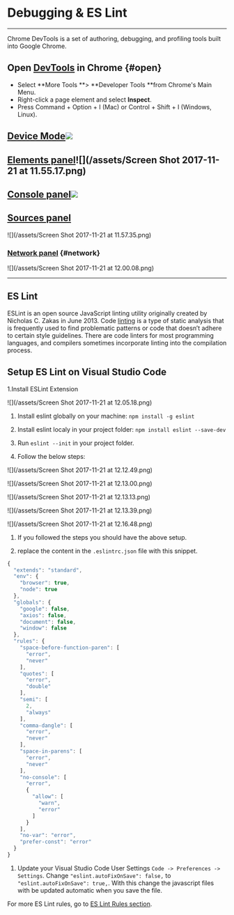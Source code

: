 # Debugging & ES Lint

---

Chrome DevTools is a set of authoring, debugging, and profiling tools built into Google Chrome.

## Open [DevTools](https://developers.google.com/web/tools/chrome-devtools/) in Chrome {#open}

* Select **More Tools **&gt; **Developer Tools **from Chrome's Main Menu.
* Right-click a page element and select **Inspect**.
* Press Command + Option + I \(Mac\) or Control + Shift + I \(Windows, Linux\).

## [Device Mode](https://developers.google.com/web/tools/chrome-devtools/device-mode/)![](https://developers.google.com/web/tools/chrome-devtools/device-mode/imgs/device-mode-initial-view.png)

## [Elements panel](https://developers.google.com/web/tools/chrome-devtools/css/)![](/assets/Screen Shot 2017-11-21 at 11.55.17.png)

## [Console panel](https://developers.google.com/web/tools/chrome-devtools/console/)![](https://developers.google.com/web/tools/chrome-devtools/console/images/console-panel.png)

## [Sources panel](https://developers.google.com/web/tools/chrome-devtools/javascript)

![](/assets/Screen Shot 2017-11-21 at 11.57.35.png)

### [Network panel](https://developers.google.com/web/tools/chrome-devtools/network-performance/) {#network}

![](/assets/Screen Shot 2017-11-21 at 12.00.08.png)

---

## ES Lint

ESLint is an open source JavaScript linting utility originally created by Nicholas C. Zakas in June 2013. Code [linting](http://en.wikipedia.org/wiki/Lint_%28software%29) is a type of static analysis that is frequently used to find problematic patterns or code that doesn’t adhere to certain style guidelines. There are code linters for most programming languages, and compilers sometimes incorporate linting into the compilation process.

## Setup ES Lint on Visual Studio Code

1.Install ESLint Extension

![](/assets/Screen Shot 2017-11-21 at 12.05.18.png)

1. Install eslint globally on your machine: `npm install -g eslint`

2. Install eslint localy in your project folder: `npm install eslint --save-dev`

3. Run `eslint --init` in your project folder.

4. Follow the below steps:

![](/assets/Screen Shot 2017-11-21 at 12.12.49.png)

![](/assets/Screen Shot 2017-11-21 at 12.13.00.png)

![](/assets/Screen Shot 2017-11-21 at 12.13.13.png)

![](/assets/Screen Shot 2017-11-21 at 12.13.39.png)

![](/assets/Screen Shot 2017-11-21 at 12.16.48.png)

1. If you followed the steps you should have the above setup.

2. replace the content in the `.eslintrc.json` file with this snippet.

```js
{
  "extends": "standard",
  "env": {
    "browser": true,
    "node": true
  },
  "globals": {
    "google": false,
    "axios": false,
    "document": false,
    "window": false
  },
  "rules": {
    "space-before-function-paren": [
      "error",
      "never"
    ],
    "quotes": [
      "error",
      "double"
    ],
    "semi": [
      2,
      "always"
    ],
    "comma-dangle": [
      "error",
      "never"
    ],
    "space-in-parens": [
      "error",
      "never"
    ],
    "no-console": [
      "error",
      {
        "allow": [
          "warn",
          "error"
        ]
      }
    ],
    "no-var": "error",
    "prefer-const": "error"
  }
}
```

1. Update your Visual Studio Code User Settings `Code -> Preferences -> Settings`. Change `"eslint.autoFixOnSave": false,` to `"eslint.autoFixOnSave": true,`. With this change the javascript files with be updated automatic when you save the file.

For more ES Lint rules, go to [ES Lint Rules section](https://eslint.org/docs/rules/).

